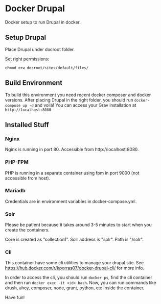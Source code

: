 # Docker Drupal

Docker setup to run Drupal in docker.

## Setup Drupal

Place Drupal under docroot folder.

Set right permissions:

```
chmod o+w docroot/sites/default/files/
```

## Build Environment

To build this environment you need recent docker composer and docker versions.
After placing Drupal in the right folder, you should run `docker-compose up -d` and voilá! You can access your Grav installation at `http://localhost:8080`

## Installed Stuff

### Nginx

Nginx is running in port 80. Accessible from http://localhost:8080.

### PHP-FPM

PHP is running in a separate container using fpm in port 9000 (not accessible from host).

### Mariadb

Credentials are in environment variables in docker-compose.yml.

### Solr

Please be patient because it takes around 3-5 minutes to start when you create the containers.

Core is created as "collection1". Solr address is "solr". Path is "/solr".

### Cli

This container have some cli utilities to manage your drupal site. See https://hub.docker.com/r/kporras07/docker-drupal-cli/ for more info.

In order to access the cli, you should run `docker ps`, find the cli container and then run `docker exec -it <id> bash`. Now, you can run commands like drush, ahoy, composer, node, grunt, python, etc inside the container.

Have fun!
